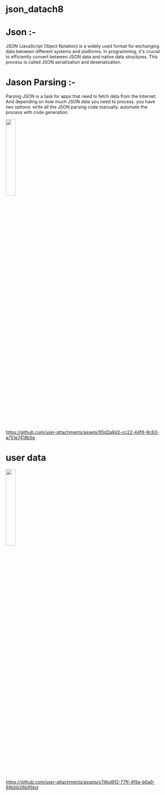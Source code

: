 # json_datach8

# Json :-

JSON (JavaScript Object Notation) is a widely used format for exchanging data between different systems and platforms.
In programming, it's crucial to efficiently convert between JSON data and native data structures.
This process is called JSON serialization and deserialization.
# Jason Parsing :-

Parsing JSON is a task for apps that need to fetch data from the Internet.
And depending on how much JSON data you need to process.
you have two options: write all the JSON parsing code manually. automate the process with code generation.


<img src ="https://github.com/user-attachments/assets/bfe01027-e49c-4b3c-b064-e01c6ffbe4f9" height =25% width=25%>

https://github.com/user-attachments/assets/95d2a9d2-cc22-44f6-8c63-a751e7418b5e

# user data

<img src="https://github.com/user-attachments/assets/0adf626d-144a-4467-99a8-ac663face891" height=25% width =25%>

https://github.com/user-attachments/assets/c74bd6f2-77ff-4f9a-b6a9-68bbb26b95bd

